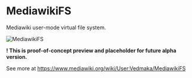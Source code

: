MediawikiFS
===========

Mediawiki user-mode virtual file system.

![MediawikiFS](https://upload.wikimedia.org/wikipedia/mediawiki/thumb/8/8d/Mwfs.png/800px-Mwfs.png)

**! This is proof-of-concept preview and placeholder for future alpha version.**

See more at https://www.mediawiki.org/wiki/User:Vedmaka/MediawikiFS
